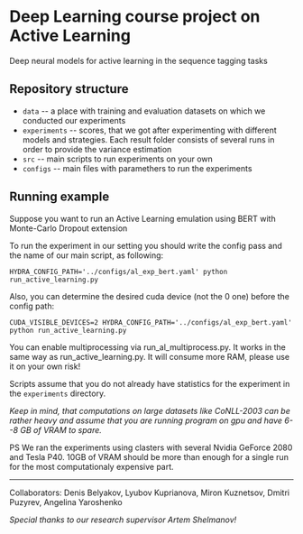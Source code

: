 # Deep Learning course project on Active Learning
Deep neural models for active learning in the sequence tagging tasks

## Repository structure
- `data` -- a place with training and evaluation datasets on which we conducted our experiments
- `experiments` -- scores, that we got after experimenting with different models and strategies. Each result folder consists
of several runs in order to provide the variance estimation
- `src` -- main scripts to run experiments on your own
- `configs` -- main files with paramethers to run the experiments

## Running example

Suppose you want to run an Active Learning emulation using BERT with Monte-Carlo Dropout extension

To run the experiment in our setting you should write the config pass and the name of our main script, as following:
    
    HYDRA_CONFIG_PATH='../configs/al_exp_bert.yaml' python run_active_learning.py

Also, you can determine the desired cuda device (not the 0 one) before the config path:

    CUDA_VISIBLE_DEVICES=2 HYDRA_CONFIG_PATH='../configs/al_exp_bert.yaml' python run_active_learning.py

You can enable multiprocessing via run_al_multiprocess.py. It works in the same way as run_active_learning.py. It will consume more RAM, please use it on your own risk!
    
Scripts assume that you do not already have statistics for the experiment in the `experiments` directory.

*Keep in mind, that computations on large datasets like CoNLL-2003 can be rather heavy and assume that you are running program on gpu and have 6--8 GB of VRAM to spare.*

PS We ran the experiments using clasters with several Nvidia GeForce 2080 and Tesla P40. 10GB of VRAM should be more than enough for a single run for the most computationaly expensive part.

---
Collaborators: Denis Belyakov, Lyubov Kuprianova, Miron Kuznetsov, Dmitri Puzyrev, Angelina Yaroshenko

*Special thanks to our research supervisor Artem Shelmanov!*
